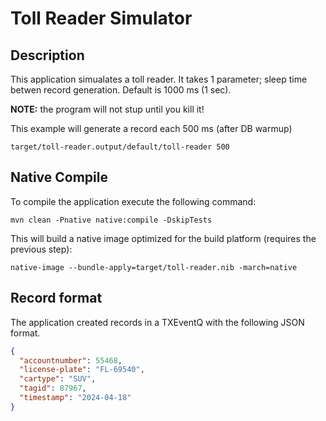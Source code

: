 # Toll Reader Simulator

## Description

This application simualates a toll reader. It takes 1 parameter; sleep time betwen record generation. Default is 1000 ms (1 sec).

**NOTE:** the program will not stup until you kill it!

This example will generate a record each 500 ms (after DB warmup)

```shell
target/toll-reader.output/default/toll-reader 500
```

## Native Compile

To compile the application execute the following command:

```shell
mvn clean -Pnative native:compile -DskipTests
```

This will build a native image optimized for the build platform (requires the previous step):

```shell
native-image --bundle-apply=target/toll-reader.nib -march=native
```

## Record format

The application created records in a TXEventQ with the following JSON format.

```json
{
  "accountnumber": 55468,
  "license-plate": "FL-69540",
  "cartype": "SUV",
  "tagid": 87967,
  "timestamp": "2024-04-18"
}
```
